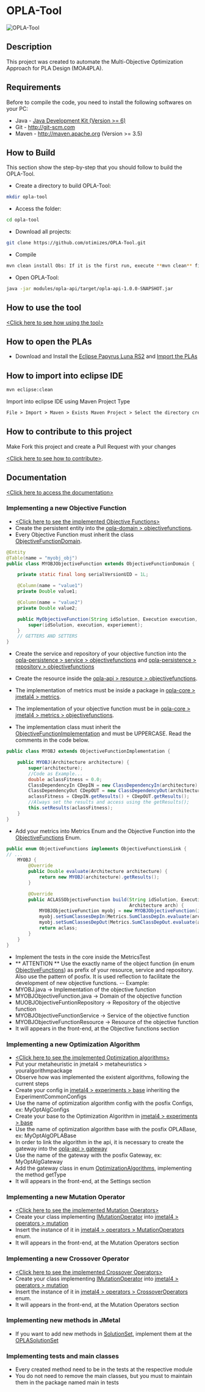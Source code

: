# OPLA-Tool

![OPLA-Tool](https://raw.githubusercontent.com/otimizes/OPLA-Tool/master/modules/opla-front/src/assets/logo.png)

## Description

This project was created to automate the Multi-Objective Optimization Approach for PLA Design (MOA4PLA).

## Requirements
Before to compile the code, you need to install the following softwares on your PC:
- Java - [Java Development Kit (Version >= 6)](https://www.oracle.com/java/technologies/javase-jdk8-downloads.html)
- Git - http://git-scm.com
- Maven - http://maven.apache.org (Version >= 3.5)

## How to Build
This section show the step-by-step that you should follow to build the OPLA-Tool. 

- Create a directory to build OPLA-Tool:
```sh
mkdir opla-tool
```
- Access the folder:
```sh
cd opla-tool
```
- Download all projects:
```sh
git clone https://github.com/otimizes/OPLA-Tool.git
```
- Compile
```sh
mvn clean install Obs: If it is the first run, execute **mvn clean** first to install local dependencies
```
- Open OPLA-Tool:
```sh
java -jar modules/opla-api/target/opla-api-1.0.0-SNAPSHOT.jar
```
## How to use the tool
[\<Click here to see how using the tool\>](https://github.com/otimizes/OPLA-Tool/blob/master/USAGE.md)

## How to open the PLAs

- Download and Install the [Eclipse Papyrus Luna RS2](https://www.eclipse.org/papyrus/download.html) and [Import the PLAs](https://www.youtube.com/watch?v=9mmPUagHjM8)



## How to import into eclipse IDE
```sh
mvn eclipse:clean
```

Import into eclipse IDE using Maven Project Type

```html
File > Import > Maven > Exists Maven Project > Select the directory created for build OPLA-Tool
```
## How to contribute to this project

Make Fork this project and create a Pull Request with your changes 

[\<Click here to see how to contribute\>](https://github.com/otimizes/OPLA-Tool/blob/master/CONTRIBUTING.md).

## Documentation

[\<Click here to access the documentation\>](https://otimizes.github.io/OPLA-Tool/docs/index.html)

### Implementing a new Objective Function 

- [\<Click here to see the implemented Objective Functions\>](https://otimizes.github.io/OPLA-Tool/docs/br/ufpr/dinf/gres/core/jmetal4/metrics/ObjectiveFunctions.html)
- Create the persistent entity into the [opla-domain > objectivefunctions](https://otimizes.github.io/OPLA-Tool/docs/br/ufpr/dinf/gres/domain/entity/objectivefunctions/package-summary.html).
- Every Objective Function must inherit the class [ObjectiveFunctionDomain](https://otimizes.github.io/OPLA-Tool/docs/br/ufpr/dinf/gres/domain/entity/objectivefunctions/ObjectiveFunctionDomain.html).

```java
@Entity
@Table(name = "myobj_obj")
public class MYOBJObjectiveFunction extends ObjectiveFunctionDomain {

    private static final long serialVersionUID = 1L;

    @Column(name = "value1")
    private Double value1;

    @Column(name = "value2")
    private Double value2;

    public MyObjectiveFunction(String idSolution, Execution execution, Experiment experiement) {
        super(idSolution, execution, experiement);
    }
    // GETTERS AND SETTERS
}
```

- Create the service and repository of your objective function into the [opla-persistence > service > objectivefunctions](https://otimizes.github.io/OPLA-Tool/docs/br/ufpr/dinf/gres/persistence/service/objectivefunctions/package-summary.html) and [opla-persistence > repository > objectivefunctions](https://otimizes.github.io/OPLA-Tool/docs/br/ufpr/dinf/gres/persistence/repository/objectivefunctions/package-summary.html)
- Create the resource inside the [opla-api > resource > objectivefunctions](https://otimizes.github.io/OPLA-Tool/docs/br/ufpr/dinf/gres/api/resource/objectivefunctions/package-summary.html).

- The implementation of metrics must be inside a package in [opla-core > jmetal4 > metrics](https://otimizes.github.io/OPLA-Tool/docs/br/ufpr/dinf/gres/core/jmetal4/metrics/package-summary.html).
- The implementation of your objective function must be in [opla-core > jmetal4 > metrics > objectivefunctions](https://otimizes.github.io/OPLA-Tool/docs/br/ufpr/dinf/gres/core/jmetal4/metrics/objectivefunctions/package-summary.html).
- The implementation class must inherit the [ObjectiveFunctionImplementation](https://otimizes.github.io/OPLA-Tool/docs/br/ufpr/dinf/gres/core/jmetal4/metrics/ObjectiveFunctionImplementation.html) and must be UPPERCASE. Read the comments in the code below.
```java
public class MYOBJ extends ObjectiveFunctionImplementation {

    public MYOBJ(Architecture architecture) {
        super(architecture);
        //Code as Example...
        double aclassFitness = 0.0;
        ClassDependencyIn CDepIN = new ClassDependencyIn(architecture);
        ClassDependencyOut CDepOUT = new ClassDependencyOut(architecture);
        aclassFitness = CDepIN.getResults() + CDepOUT.getResults();
        //Always set the results and access using the getResults();
        this.setResults(aclassFitness);
    }
}
```

- Add your metrics into Metrics Enum and the Objective Function into the [ObjectiveFunctions](https://otimizes.github.io/OPLA-Tool/docs/br/ufpr/dinf/gres/core/jmetal4/metrics/ObjectiveFunctions.html) Enum.
```java
public enum ObjectiveFunctions implements ObjectiveFunctionsLink {
// ...
    MYOBJ {
        @Override
        public Double evaluate(Architecture architecture) {
            return new MYOBJ(architecture).getResults();
        }

        @Override
        public ACLASSObjectiveFunction build(String idSolution, Execution Execution, Experiment experiement,
                                             Architecture arch) {
            MYOBJObjectiveFunction myobj = new MYOBJObjectiveFunction(idSolution, Execution, experiement);
            myobj.setSumClassesDepIn(Metrics.SumClassDepIn.evaluate(arch));
            myobj.setSumClassesDepOut(Metrics.SumClassDepOut.evaluate(arch));
            return aclass;
        }
    }
}
```

- Implement the tests in the core inside the MetricsTest
- ** ATTENTION ** Use the exactly name of the object function (in enum [ObjectiveFunctions](https://otimizes.github.io/OPLA-Tool/docs/br/ufpr/dinf/gres/core/jmetal4/metrics/ObjectiveFunctions.html)) as prefix of your resource, service and repository. Also use the pattern of posfix. It is used reflection to facilitate the development of new objective functions. 
-- Example: 
- MYOBJ.java -> Implementation of the objective function
- MYOBJObjectiveFunction.java -> Domain of the objective function
- MUOBJObjectiveFuntionRepository -> Repository of the objective function
- MYOBJObjectiveFunctionService -> Service of the objective function
- MYOBJObjectiveFunctionResource -> Resource of the objective function
- It will appears in the front-end, at the Objective functions section

### Implementing a new Optimization Algorithm
- [\<Click here to see the implemented Optimization algorithms\>](https://otimizes.github.io/OPLA-Tool/docs/br/ufpr/dinf/gres/api/gateway/OptimizationAlgorithms.html)
- Put your metaheuristic in jmetal4 > metaheuristics > youralgorithmpackage
- Observe how was implemented the existent algorithms, following the current steps 
- Create your config in [jmetal4 > experiments > base](https://otimizes.github.io/OPLA-Tool/docs/br/ufpr/dinf/gres/core/jmetal4/experiments/base/package-summary.html) inheriting the ExperimentCommonConfigs
- Use the name of optimization algorithm config with the posfix Configs, ex: MyOptAlgConfigs
- Create your base to the Optimization Algorithm in [jmetal4 > experiments > base](https://otimizes.github.io/OPLA-Tool/docs/br/ufpr/dinf/gres/core/jmetal4/experiments/base/package-summary.html)
- Use the name of optimization algorithm base with the posfix OPLABase, ex: MyOptAlgOPLABase
- In order to link the algorithm in the api, it is necessary to create the gateway into the [opla-api > gateway](https://otimizes.github.io/OPLA-Tool/docs/br/ufpr/dinf/gres/api/gateway/package-frame.html)
- Use the name of the gateway with the posfix Gateway, ex: MyOptAlgGateway
- Add the gateway class in enum [OptimizationAlgorithms](https://otimizes.github.io/OPLA-Tool/docs/br/ufpr/dinf/gres/api/gateway/OptimizationAlgorithms.html), implementing the method getType
- It will appears in the front-end, at the Settings section

### Implementing a new Mutation Operator
- [\<Click here to see the implemented Mutation Operators\>](https://otimizes.github.io/OPLA-Tool/docs/br/ufpr/dinf/gres/core/jmetal4/operators/MutationOperators.html)
- Create your class implementing [IMutationOperator](https://otimizes.github.io/OPLA-Tool/docs/br/ufpr/dinf/gres/core/jmetal4/operators/mutation/IMutationOperator.html) into [jmetal4 > operators > mutation](https://otimizes.github.io/OPLA-Tool/docs/br/ufpr/dinf/gres/core/jmetal4/operators/mutation/package-summary.html)
- Insert the instance of it in [jmetal4 > operators > MutationOperators](https://otimizes.github.io/OPLA-Tool/docs/br/ufpr/dinf/gres/core/jmetal4/operators/MutationOperators.html) enum.
- It will appears in the front-end, at the Mutation Operators section

### Implementing a new Crossover Operator
- [\<Click here to see the implemented Crossover Operators\>](https://otimizes.github.io/OPLA-Tool/docs/br/ufpr/dinf/gres/core/jmetal4/operators/CrossoverOperators.html)
- Create your class implementing [IMutationOperator](https://otimizes.github.io/OPLA-Tool/docs/br/ufpr/dinf/gres/core/jmetal4/operators/mutation/IMutationOperator.html) into [jmetal4 > operators > mutation](https://otimizes.github.io/OPLA-Tool/docs/br/ufpr/dinf/gres/core/jmetal4/operators/mutation/package-summary.html)
- Insert the instance of it in [jmetal4 > operators > CrossoverOperators](https://otimizes.github.io/OPLA-Tool/docs/br/ufpr/dinf/gres/core/jmetal4/operators/CrossoverOperators.html) enum.
- It will appears in the front-end, at the Mutation Operators section

### Implementing new methods in JMetal
- If you want to add new methods in [SolutionSet](https://otimizes.github.io/OPLA-Tool/docs/br/ufpr/dinf/gres/core/jmetal4/core/SolutionSet.html), implement them at the [OPLASolutionSet](https://otimizes.github.io/OPLA-Tool/docs/br/ufpr/dinf/gres/core/jmetal4/core/OPLASolutionSet.html)

### Implementing tests and main classes
- Every created method need to be in the tests at the respective module
- You do not need to remove the main classes, but you must to maintain them in the package named main in tests